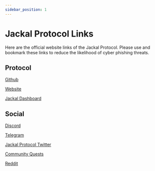 ```yaml
---
sidebar_position: 1
---
```


# Jackal Protocol Links

Here are the official website links of the Jackal Protocol. Please use and bookmark these links to reduce the likelihood
of cyber phishing threats.

## Protocol

[Github](https://github.com/JackalLabs)

[Website](https://jackalprotocol.com/)

[Jackal Dashboard](https://app.jackalprotocol.com/)

## Social

[Discord](https://discord.com/invite/5GKym3p6rj)

[Telegram](https://t.me/+kyaQs5qFMF8zZDcx)

[Jackal Protocol Twitter](https://twitter.com/Jackal_Protocol)

[Community Quests](https://zealy.io/c/jackal/questboard)

[Reddit](https://www.reddit.com/r/Jackal_Protocol/)




